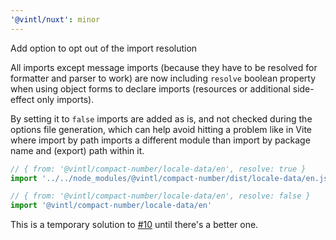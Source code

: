 ```yaml
---
'@vintl/nuxt': minor
---
```


Add option to opt out of the import resolution

All imports except message imports (because they have to be resolved for formatter and parser to work) are now including `resolve` boolean property when using object forms to declare imports (resources or additional side-effect only imports).

By setting it to `false` imports are added as is, and not checked during the options file generation, which can help avoid hitting a problem like in Vite where import by path imports a different module than import by package name and (export) path within it.

```ts
// { from: '@vintl/compact-number/locale-data/en', resolve: true }
import '../../node_modules/@vintl/compact-number/dist/locale-data/en.js'

// { from: '@vintl/compact-number/locale-data/en', resolve: false }
import '@vintl/compact-number/locale-data/en'
```

This is a temporary solution to [#10](https://github.com/vintl-dev/nuxt/issues/10) until there's a better one.
